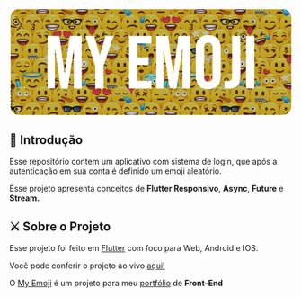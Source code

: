 <div align="center">
<img src="./myemojibanner.png" width="500" height="187.5">


<div align="start">


## 🤗 Introdução

Esse repositório contem um aplicativo com sistema de login, que após a autenticação em sua conta é definido um emoji aleatório.

Esse projeto apresenta conceitos de **Flutter Responsivo**, **Async**, **Future** e **Stream.**

## ⚔️ Sobre o Projeto

Esse projeto foi feito em <a href="https://flutter.dev" target="_blank">Flutter</a> com foco para Web, Android e IOS. <br> 

Você pode conferir o projeto ao vivo <a href="https://myemojiflutter.web.app/#/" target="_blank">aqui!</a>

O <a href="https://github.com/amoreira2003/MyEmoji-Responsive-FlutterApp" target="_blank">My Emoji</a> é um projeto para meu <a href="https://github.com/amoreira2003" target="_blank">portfólio</a> de **Front-End**

  <div>
<div>

